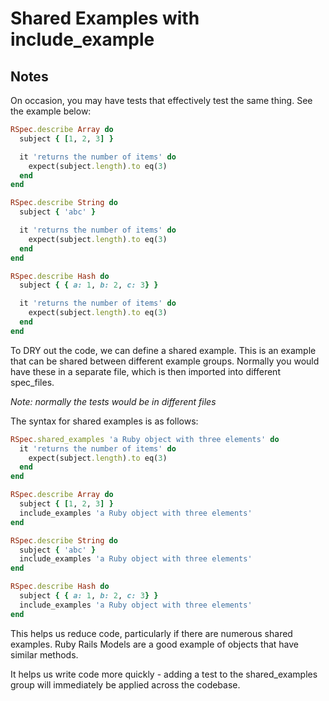 # Shared Examples with include_example

## Notes

On occasion, you may have tests that effectively test the same thing. See the example below:

```ruby
RSpec.describe Array do
  subject { [1, 2, 3] }

  it 'returns the number of items' do
    expect(subject.length).to eq(3)
  end
end

RSpec.describe String do
  subject { 'abc' }

  it 'returns the number of items' do
    expect(subject.length).to eq(3)
  end
end

RSpec.describe Hash do
  subject { { a: 1, b: 2, c: 3} }

  it 'returns the number of items' do
    expect(subject.length).to eq(3)
  end
end
```

To DRY out the code, we can define a shared example. This is an example that can be shared between different example groups. Normally you would have these in a separate file, which is then imported into different spec_files.

_Note: normally the tests would be in different files_

The syntax for shared examples is as follows:

```ruby
RSpec.shared_examples 'a Ruby object with three elements' do
  it 'returns the number of items' do
    expect(subject.length).to eq(3)
  end
end

RSpec.describe Array do
  subject { [1, 2, 3] }
  include_examples 'a Ruby object with three elements'
end

RSpec.describe String do
  subject { 'abc' }
  include_examples 'a Ruby object with three elements'
end

RSpec.describe Hash do
  subject { { a: 1, b: 2, c: 3} }
  include_examples 'a Ruby object with three elements'
end
```

This helps us reduce code, particularly if there are numerous shared examples. Ruby Rails Models are a good example of objects that have similar methods.

It helps us write code more quickly - adding a test to the shared_examples group will immediately be applied across the codebase.

